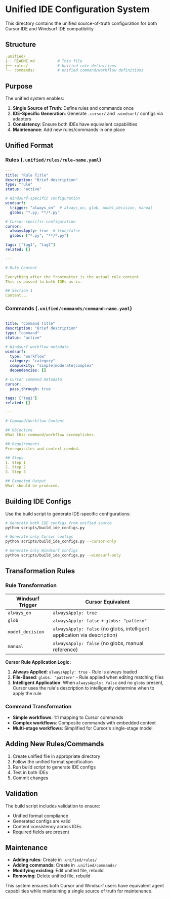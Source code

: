 # Unified IDE Configuration System

This directory contains the unified source-of-truth configuration for both Cursor IDE and Windsurf IDE compatibility.

## Structure

```yaml
.unified/
├── README.md          # This file
├── rules/             # Unified rule definitions
└── commands/          # Unified command/workflow definitions
```

## Purpose

The unified system enables:

1. **Single Source of Truth**: Define rules and commands once
2. **IDE-Specific Generation**: Generate `.cursor/` and `.windsurf/` configs via adapters
3. **Consistency**: Ensure both IDEs have equivalent capabilities
4. **Maintenance**: Add new rules/commands in one place

## Unified Format

### Rules (`.unified/rules/rule-name.yaml`)

```yaml
---
title: "Rule Title"
description: "Brief description"
type: "rule"
status: "active"

# Windsurf-specific configuration
windsurf:
  trigger: "always_on"  # always_on, glob, model_decision, manual
  globs: "*.py, **/*.py"

# Cursor-specific configuration
cursor:
  alwaysApply: true  # true/false
  globs: ["*.py", "**/*.py"]

tags: ["tag1", "tag2"]
related: []

---

# Rule Content

Everything after the frontmatter is the actual rule content.
This is passed to both IDEs as-is.

## Section 1
Content...
```

### Commands (`.unified/commands/command-name.yaml`)

```yaml
---
title: "Command Title"
description: "Brief description"
type: "command"
status: "active"

# Windsurf workflow metadata
windsurf:
  type: "workflow"
  category: "category"
  complexity: "simple|moderate|complex"
  dependencies: []

# Cursor command metadata
cursor:
  pass_through: true

tags: ["tag1"]
related: []

---

# Command/Workflow Content

## Objective
What this command/workflow accomplishes.

## Requirements
Prerequisites and context needed.

## Steps
1. Step 1
2. Step 2
3. Step 3

## Expected Output
What should be produced.
```

## Building IDE Configs

Use the build script to generate IDE-specific configurations:

```bash
# Generate both IDE configs from unified source
python scripts/build_ide_configs.py

# Generate only Cursor configs
python scripts/build_ide_configs.py --cursor-only

# Generate only Windsurf configs
python scripts/build_ide_configs.py --windsurf-only
```

## Transformation Rules

### Rule Transformation

| Windsurf Trigger | Cursor Equivalent |
|------------------|-------------------|
| `always_on` | `alwaysApply: true` |
| `glob` | `alwaysApply: false` + `globs: "pattern"` |
| `model_decision` | `alwaysApply: false` (no globs, intelligent application via description) |
| `manual` | `alwaysApply: false` (no globs, manual reference) |

**Cursor Rule Application Logic:**

1. **Always Applied**: `alwaysApply: true` - Rule is always loaded
2. **File-Based**: `globs: "pattern"` - Rule applied when editing matching files
3. **Intelligent Application**: When `alwaysApply: false` and no `globs` present, Cursor uses the rule's description to intelligently determine when to apply the rule

### Command Transformation

- **Simple workflows**: 1:1 mapping to Cursor commands
- **Complex workflows**: Composite commands with embedded context
- **Multi-stage workflows**: Simplified for Cursor's single-stage model

## Adding New Rules/Commands

1. Create unified file in appropriate directory
2. Follow the unified format specification
3. Run build script to generate IDE configs
4. Test in both IDEs
5. Commit changes

## Validation

The build script includes validation to ensure:

- Unified format compliance
- Generated configs are valid
- Content consistency across IDEs
- Required fields are present

## Maintenance

- **Adding rules**: Create in `.unified/rules/`
- **Adding commands**: Create in `.unified/commands/`
- **Modifying existing**: Edit unified file, rebuild
- **Removing**: Delete unified file, rebuild

This system ensures both Cursor and Windsurf users have equivalent agent capabilities while maintaining a single source of truth for maintenance.
